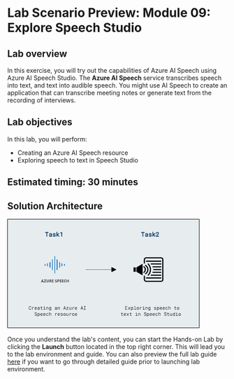 # Lab Scenario Preview: Module 09: Explore Speech Studio

## Lab overview

In this exercise, you will try out the capabilities of Azure AI Speech using Azure AI Speech Studio. The **Azure AI Speech** service transcribes speech into text, and text into audible speech. You might use AI Speech to create an application that can transcribe meeting notes or generate text from the recording of interviews. 
 
## Lab objectives

In this lab, you will perform:

- Creating an Azure AI Speech resource
- Exploring speech to text in Speech Studio

## Estimated timing: 30 minutes

## Solution Architecture

  ![](../media/module09.png)

Once you understand the lab's content, you can start the Hands-on Lab by clicking the **Launch** button located in the top right corner. This will lead you to the lab environment and guide. You can also preview the full lab guide [here](https://experience.cloudlabs.ai/#/labguidepreview/1332432f-4645-4408-aa9e-203b181c3581) if you want to go through detailed guide prior to launching lab environment.  
